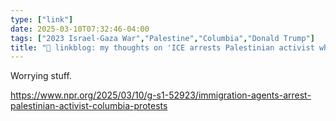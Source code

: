 ```yaml
---
type: ["link"]
date: 2025-03-10T07:32:46-04:00
tags: ["2023 Israel-Gaza War","Palestine","Columbia","Donald Trump"]
title: "🔗 linkblog: my thoughts on 'ICE arrests Palestinian activist who helped lead Columbia University protests'"
---
```

Worrying stuff.

https://www.npr.org/2025/03/10/g-s1-52923/immigration-agents-arrest-palestinian-activist-columbia-protests
